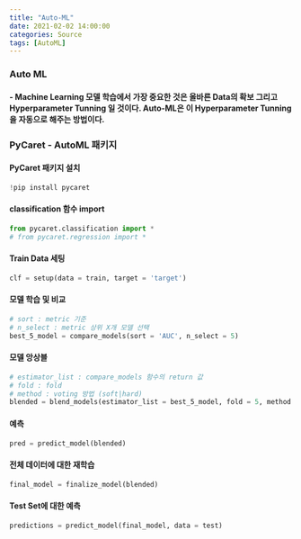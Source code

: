 ```yaml
---
title: "Auto-ML"
date: 2021-02-02 14:00:00
categories: Source
tags: [AutoML]
---
```

   
### Auto ML
#### - Machine Learning 모델 학습에서 가장 중요한 것은 올바른 Data의 확보 그리고 Hyperparameter Tunning 일 것이다. Auto-ML은 이 Hyperparameter Tunning을 자동으로 해주는 방법이다.




### PyCaret - AutoML 패키지

#### PyCaret 패키지 설치
```python
!pip install pycaret
```

#### classification 함수 import
```python
from pycaret.classification import *
# from pycaret.regression import * 
```

#### Train Data 세팅
```python
clf = setup(data = train, target = 'target')
```

#### 모델 학습 및 비교
```python
# sort : metric 기준
# n_select : metric 상위 X개 모델 선택
best_5_model = compare_models(sort = 'AUC', n_select = 5)
```

#### 모델 앙상블
```python
# estimator_list : compare_models 함수의 return 값
# fold : fold
# method : voting 방법 (soft|hard)
blended = blend_models(estimator_list = best_5_model, fold = 5, method = 'soft')
```

#### 예측
```python
pred = predict_model(blended)
```

#### 전체 데이터에 대한 재학습
```python
final_model = finalize_model(blended)
```

#### Test Set에 대한 예측
```python
predictions = predict_model(final_model, data = test)
```

